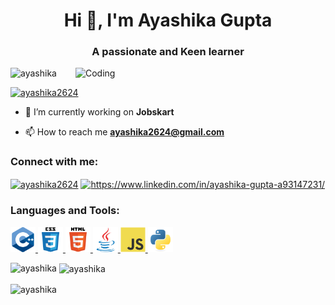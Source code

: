 <h1 align="center">Hi 👋, I'm Ayashika Gupta</h1>
<h3 align="center">A passionate and Keen learner</h3>
<img align="right" alt="Coding" width="400" src="https://cdn.dribbble.com/users/4055494/screenshots/15215756/media/d2b66c4ca0192aa26d103448b3d1518b.gif">

<p align="left"> <img src="https://komarev.com/ghpvc/?username=ayashika&label=Profile%20views&color=0e75b6&style=flat" alt="ayashika" /> </p>

<p align="left"> <a href="https://twitter.com/ayashika2624" target="blank"><img src="https://img.shields.io/twitter/follow/ayashika2624?logo=twitter&style=for-the-badge" alt="ayashika2624" /></a> </p>

- 🔭 I’m currently working on **Jobskart**

- 📫 How to reach me **ayashika2624@gmail.com**

<h3 align="left">Connect with me:</h3>
<p align="left">
<a href="https://twitter.com/ayashika2624" target="blank"><img align="center" src="https://raw.githubusercontent.com/rahuldkjain/github-profile-readme-generator/master/src/images/icons/Social/twitter.svg" alt="ayashika2624" height="30" width="40" /></a>
<a href="https://linkedin.com/in/https://www.linkedin.com/in/ayashika-gupta-a93147231/" target="blank"><img align="center" src="https://raw.githubusercontent.com/rahuldkjain/github-profile-readme-generator/master/src/images/icons/Social/linked-in-alt.svg" alt="https://www.linkedin.com/in/ayashika-gupta-a93147231/" height="30" width="40" /></a>
</p>

<h3 align="left">Languages and Tools:</h3>
<p align="left"> <a href="https://www.w3schools.com/cpp/" target="_blank" rel="noreferrer"> <img src="https://raw.githubusercontent.com/devicons/devicon/master/icons/cplusplus/cplusplus-original.svg" alt="cplusplus" width="40" height="40"/> </a> <a href="https://www.w3schools.com/css/" target="_blank" rel="noreferrer"> <img src="https://raw.githubusercontent.com/devicons/devicon/master/icons/css3/css3-original-wordmark.svg" alt="css3" width="40" height="40"/> </a> <a href="https://www.w3.org/html/" target="_blank" rel="noreferrer"> <img src="https://raw.githubusercontent.com/devicons/devicon/master/icons/html5/html5-original-wordmark.svg" alt="html5" width="40" height="40"/> </a> <a href="https://www.java.com" target="_blank" rel="noreferrer"> <img src="https://raw.githubusercontent.com/devicons/devicon/master/icons/java/java-original.svg" alt="java" width="40" height="40"/> </a> <a href="https://developer.mozilla.org/en-US/docs/Web/JavaScript" target="_blank" rel="noreferrer"> <img src="https://raw.githubusercontent.com/devicons/devicon/master/icons/javascript/javascript-original.svg" alt="javascript" width="40" height="40"/> </a> <a href="https://www.python.org" target="_blank" rel="noreferrer"> <img src="https://raw.githubusercontent.com/devicons/devicon/master/icons/python/python-original.svg" alt="python" width="40" height="40"/> </a> </p>

<p><img align="left" src="https://github-readme-stats.vercel.app/api/top-langs?username=ayashika&show_icons=true&locale=en&layout=compact" alt="ayashika" /></p>

<p>&nbsp;<img align="center" src="https://github-readme-stats.vercel.app/api?username=ayashika&show_icons=true&locale=en" alt="ayashika" /></p>

<p><img align="center" src="https://github-readme-streak-stats.herokuapp.com/?user=ayashika&" alt="ayashika" /></p>
